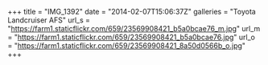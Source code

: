 +++
title = "IMG_1392"
date = "2014-02-07T15:06:37Z"
galleries = "Toyota Landcruiser AFS"
url_s = "https://farm1.staticflickr.com/659/23569908421_b5a0bcae76_m.jpg"
url_m = "https://farm1.staticflickr.com/659/23569908421_b5a0bcae76.jpg"
url_o = "https://farm1.staticflickr.com/659/23569908421_8a50d0566b_o.jpg"
+++

